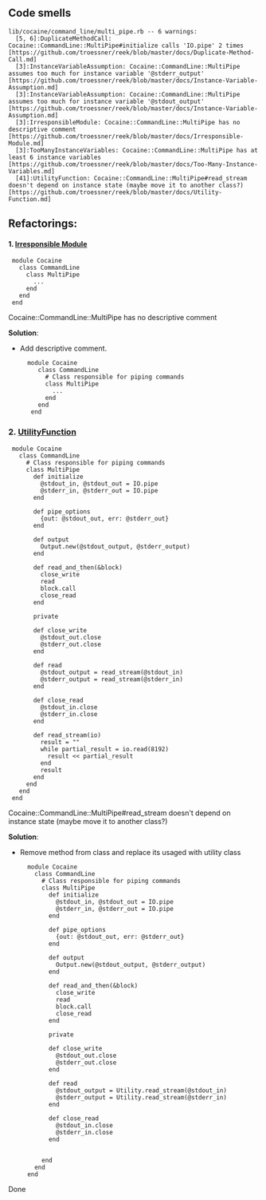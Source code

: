 ## Code smells

    lib/cocaine/command_line/multi_pipe.rb -- 6 warnings:
      [5, 6]:DuplicateMethodCall: Cocaine::CommandLine::MultiPipe#initialize calls 'IO.pipe' 2 times [https://github.com/troessner/reek/blob/master/docs/Duplicate-Method-Call.md]
      [3]:InstanceVariableAssumption: Cocaine::CommandLine::MultiPipe assumes too much for instance variable '@stderr_output' [https://github.com/troessner/reek/blob/master/docs/Instance-Variable-Assumption.md]
      [3]:InstanceVariableAssumption: Cocaine::CommandLine::MultiPipe assumes too much for instance variable '@stdout_output' [https://github.com/troessner/reek/blob/master/docs/Instance-Variable-Assumption.md]
      [3]:IrresponsibleModule: Cocaine::CommandLine::MultiPipe has no descriptive comment [https://github.com/troessner/reek/blob/master/docs/Irresponsible-Module.md]
      [3]:TooManyInstanceVariables: Cocaine::CommandLine::MultiPipe has at least 6 instance variables [https://github.com/troessner/reek/blob/master/docs/Too-Many-Instance-Variables.md]
      [41]:UtilityFunction: Cocaine::CommandLine::MultiPipe#read_stream doesn't depend on instance state (maybe move it to another class?) [https://github.com/troessner/reek/blob/master/docs/Utility-Function.md]

## Refactorings:

#### 1. [Irresponsible Module](https://github.com/troessner/reek/blob/master/docs/Irresponsible-Module.md)
     module Cocaine
       class CommandLine
         class MultiPipe
           ...
         end
       end
     end
    
Cocaine::CommandLine::MultiPipe has no descriptive comment 

**Solution**:
- Add descriptive comment.  
 
            
        module Cocaine
           class CommandLine
             # Class responsible for piping commands
             class MultiPipe
               ...
             end
           end
         end
### 2. [UtilityFunction](https://github.com/troessner/reek/blob/master/docs/Utility-Function.md)

     
     
     module Cocaine
       class CommandLine
         # Class responsible for piping commands
         class MultiPipe
           def initialize
             @stdout_in, @stdout_out = IO.pipe
             @stderr_in, @stderr_out = IO.pipe
           end
     
           def pipe_options
             {out: @stdout_out, err: @stderr_out}
           end
     
           def output
             Output.new(@stdout_output, @stderr_output)
           end
     
           def read_and_then(&block)
             close_write
             read
             block.call
             close_read
           end
     
           private
     
           def close_write
             @stdout_out.close
             @stderr_out.close
           end
     
           def read
             @stdout_output = read_stream(@stdout_in)
             @stderr_output = read_stream(@stderr_in)
           end
     
           def close_read
             @stdout_in.close
             @stderr_in.close
           end
     
           def read_stream(io)
             result = ""
             while partial_result = io.read(8192)
               result << partial_result
             end
             result
           end
         end
       end
     end
    
Cocaine::CommandLine::MultiPipe#read_stream doesn't depend on instance state (maybe move it to another class?)

**Solution**:
- Remove method from class and replace its usaged with utility class    
            
            
    
        module Cocaine
          class CommandLine
            # Class responsible for piping commands
            class MultiPipe
              def initialize
                @stdout_in, @stdout_out = IO.pipe
                @stderr_in, @stderr_out = IO.pipe
              end
        
              def pipe_options
                {out: @stdout_out, err: @stderr_out}
              end
        
              def output
                Output.new(@stdout_output, @stderr_output)
              end
        
              def read_and_then(&block)
                close_write
                read
                block.call
                close_read
              end
        
              private
        
              def close_write
                @stdout_out.close
                @stderr_out.close
              end
        
              def read
                @stdout_output = Utility.read_stream(@stdout_in)
                @stderr_output = Utility.read_stream(@stderr_in)
              end
        
              def close_read
                @stdout_in.close
                @stderr_in.close
              end
        
        
            end
          end
        end
    
Done